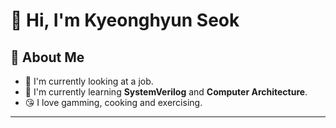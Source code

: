 # 👋 Hi, I'm Kyeonghyun Seok

## 🚀 About Me
- 🏨 I'm currently looking at a job.
- 🌱 I'm currently learning **SystemVerilog** and **Computer Architecture**.
- 😘 I love gamming, cooking and exercising.
---
